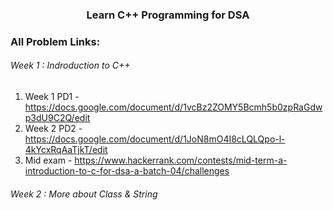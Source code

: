<h3 align="center"> Learn C++ Programming for DSA</h3>

### All Problem Links:
<h6> Week 1 : Indroduction to C++ </h6>

1. Week 1 PD1 - https://docs.google.com/document/d/1vcBz2ZOMY5Bcmh5b0zpRaGdwp3dU9C2Q/edit
2. Week 2 PD2 - https://docs.google.com/document/d/1JoN8mO4I8cLQLQpo-l-4kYcxRqAaTjkT/edit
3. Mid exam - https://www.hackerrank.com/contests/mid-term-a-introduction-to-c-for-dsa-a-batch-04/challenges

<h6> Week 2 : More about Class & String </h6>